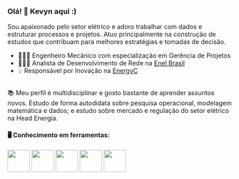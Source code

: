 ### Olá! 👋 Kevyn aqui :)

Sou apaixonado pelo setor elétrico e adoro trabalhar com dados e estruturar processos e projetos. Atuo principalmente na construção de estudos que contribuam para melhores estratégias e tomadas de decisão.

- 👨🏾‍🎓 Engenheiro Mecânico com especialização em Gerência de Projetos
- 👨🏾‍💻 Analista de Desenvolvimento de Rede na [Enel Brasil](https://www.enel.com.br/)
- 💡 Responsável por Inovação na [EnergyC](https://energyc.com.br/)

<br>
📚 Meu perfil é multidisciplinar e gosto bastante de aprender assuntos novos. Estudo de forma autodidata sobre pesquisa operacional, modelagem matemática e dados; e estudo sobre mercado e regulação do setor elétrico na Head Energia.

#### 🖥️ Conhecimento em ferramentas:

<div style = "display: inline">
  <img src="https://icon-library.com/images/microsoft-office-365-icon/microsoft-office-365-icon-15.jpg" width = "50"/>
  <img src="https://d2j6dbq0eux0bg.cloudfront.net/images/10832271/1510966735.jpg" width = "50"/>
  <img src="https://www.loginradius.com/wp-content/uploads/2019/04/tibco-spotfire.png" width = "50"/>
  <img src="https://cdn.jsdelivr.net/gh/devicons/devicon/icons/python/python-original-wordmark.svg" width = "50"/>
  <img src="https://upload.wikimedia.org/wikipedia/commons/8/87/Sql_data_base_with_logo.png" height = "50"/>
</div>

<!--
#### 🗂️ Portfólio:
- [Análises](https://github.com/kevynnogueira/Analises/tree/main)
-->

<!--
**kevynnogueira/kevynnogueira** is a ✨ _special_ ✨ repository because its `README.md` (this file) appears on your GitHub profile.
-->
